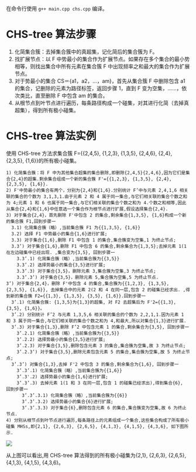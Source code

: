 
在命令行使用 `g++ main.cpp chs.cpp` 编译。

# CHS-tree 算法步骤

1. 化简集合簇：去掉集合簇中的真超集，记化简后的集合簇为 F。
2. 找扩展节点：以 F 中势最小的集合作为扩展节点。如果存在多个集合的最小势相等，则找出集合中所有元素在集合簇 F 中出现频率之和最大的集合作为扩展节点。
3. 对于势最小的集合 CS＝{a1，a2，…，am}，首先从集合簇 F 中删除包含 a1 的集合，记删除的元素为路径标签，返回步骤 1，直到 F 变为空集，……，依次类比，直至删除 F 中包含 am 的集合。
4. 从根节点到叶节点进行遍历，每条路径构成一个碰集，对其进行化简（去掉真超集），得到所有极小碰集。

# CHS-tree 算法实例

使用 CHS-tree 方法求集合簇 F={{2,4,5}, {1,2,3}, {1,3,5}, {2,4,6}, {2,4}, {2,3,5}, {1,6}}的所有极小碰集。

```
1) 化简集合簇：将 F 中为其他集合超集的集合删除,即删除{2,4,5}{2,4,6},因为它们是集合{2,4}的超集.剩余集合组成一个新的集合簇 F'={{1,2,3}, {1,3,5}, {2,4}, {2,3,5}, {1,6}}.
2) F'中势最小的集合有两个，分别为{2,4}和{1,6}.分别统计 F’中与元素 2,4,1,6 相关联的集合的个数为 3,1,3,1.由于元素 2 和 4 属于同一集合,与它们相关联的集合个数之和为 4;元素 1 和 6 也属于同一集合,与它们相关联的集合个数之和为 4.个数之和相等,因此从集合{2,4}和{1,6}中任意选一个集合作为根节点进行扩展,假设选择集合{2,4}.
3) 对于集合{2,4}，首先删除 F'中包含 2 的集合,剩余集合{1,3,5}, {1,6}构成一个新的集合簇 F1,回到步骤一
  3.1) 化简集合簇（略）,当前集合簇 F1 为{{1,3,5}, {1,6}}
  3.2) 选择 F1 中势最小的集合{1,6}进行扩展;
  3.3) 对于集合{1,6},删除 F1 中包含 1 的集合,集合簇变为空集,1 为终止节点;
  3.3’) 对于集合{1,6},删除 F1 中包含 6 的集合,剩余集合为{1,3,5};去掉元素 1(1 在左边碰集中已经出现. ,集合变为{3,5}, 回到步骤一
    3.3’.1) 化简集合簇（略）,当前集合簇为{{3,5}}
    3.3’.2) 选择势最小的集合{3,5}进行扩展;
    3.3’.3) 对于集合{3,5}，删除元素 3,集合簇为空集,3 为终止节点;
    3.3’.3’) 对于集合{3,5}，删除元素 5,集合簇为空集,5 为终止节点.
3’) 对于集合{2,4}，删除 F'中包含 4 的集合,集合簇为{{1,2,3}, {1,3,5}, {2,3,5}, {1,6}}, 去掉集合中的元素 2(2 和 4 在同一层,包含 2 的碰集已经求出. ,得到新的集合簇 F2={{1,3}, {1,3,5}, {3,5}, {1,6}}.回到步骤一
  3’.1) 化简集合簇: {1,3,5}为{1,3}的超集, 对 F2 去超集后为 F'2={{1,3}, {3,5}, {1,6}}。
  3’.2) 分别统计 F’2 与元素 1,3,5,6 相关联的集合的个数为 2,2,1,1.因为元素 1 和 3 属于同一集合,与它们相关联的集合个数之和为 4,和最大,所以对集合{1,3}进行扩展.
  3’.3) 对于集合{1,3},删除 F’2 中包含元素 1 的集合,剩余集合为{3,5}, 回到步骤一
    3’.2.1) 化简集合簇（略）,当前集合簇为{{3,5}}
    3’.2.2) 选择势最小的集合{3,5}进行扩展;
    3’.2.3) 对于集合{3,5},删除包含元素 3 的集合,集合簇为空集,故 3 为终止节点;
    3’.2.3’) 对于集合{3,5},删除元素包含元素 5 的集合,集合簇为空集,故 5 为终止节点;
  3’.3’) 对集合{1,3},去掉 F'2 中包含 3 的集合,剩余集合为{1,6}, 回到步骤一
    3’.3’.1) 化简集合簇（略）,当前集合簇为{{1,6}}
    3’.3'.2) 选择势最小的集合{1,6}进行扩展;
    3’.3’.3) 去掉元素 1(1 和 3 在同一层,包含 1 的碰集已经求出),得到集合{6},  回到步骤一
      3’.3’.3.1) 化简集合簇（略）,当前集合簇为{{6}}
      3’.3’.3.2) 选择势最小的集合{6}进行扩展;
      3’.3’.3.3) 对于集合{6},删除包含元素 6 的集合,集合簇变为空集,故 6 为终止节点.
4) 分别从根节点到叶节点进行遍历,每条路径上的元素组成一个集合,这些集合构成了所有极小碰集 MHSs,即{2,1}, {2,6,3}, {2,6,5}, {4,1,3}, {4,1,5}, {4,3,6}, 如下图所示.
```

![](./images/20201223_205639_RS0237.png)

从上图可以看出,用 CHS-tree 算法得到的所有极小碰集为{2,1}, {2,6,3}, {2,6,5}, {4,1,3}, {4,1,5}, {4,3,6}。
